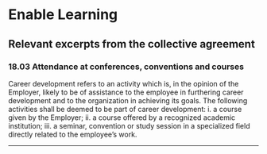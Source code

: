 # Enable Learning 

## Relevant excerpts from the collective agreement 

### 18.03 Attendance at conferences, conventions and courses

Career development refers to an activity which is, in the opinion of the Employer, likely to be of assistance to the employee in furthering career development and to the organization in achieving its goals. The following activities shall be deemed to be part of career development:
i. a course given by the Employer;
ii. a course offered by a recognized academic institution;
iii. a seminar, convention or study session in a specialized field directly related to the employee’s work.

_____

